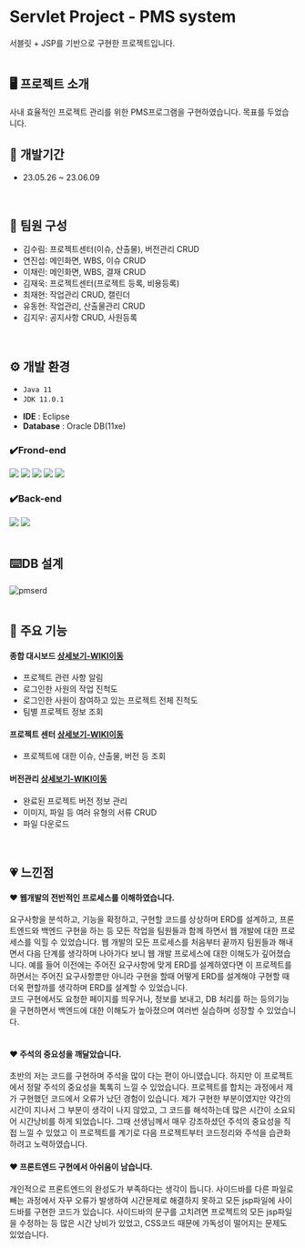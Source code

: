 # Servlet Project - PMS system
서블릿 + JSP를 기반으로 구현한 프로젝트입니다.  
<br/>

## 🖥 프로젝트 소개
사내 효율적인 프로젝트 관리를 위한 PMS프로그램을 구현하였습니다.
목표를 두었습니다.
<br/>


## 📅 개발기간
* 23.05.26 ~ 23.06.09  
<br/>

## :two_men_holding_hands: 팀원 구성
 - 김수림: 프로젝트센터(이슈, 산출물), 버전관리 CRUD
 - 연진섭: 메인화면, WBS, 이슈 CRUD
 - 이채린: 메인화면, WBS, 결재 CRUD
 - 김재욱: 프로젝트센터(프로젝트 등록, 비용등록)
 - 최재현: 작업관리 CRUD, 캘린더
 - 유동현: 작업관리, 산출물관리 CRUD
 - 김지우: 공지사항 CRUD, 사원등록  
<br/>
  
## ⚙ 개발 환경
* `Java 11`
* `JDK 11.0.1`
- **IDE** : Eclipse
- **Database** : Oracle DB(11xe)

### ✔️Frond-end
<img src="https://img.shields.io/badge/HTML-E34F26?style=for-the-badge&logo=HTML5&logoColor=white"> <img src="https://img.shields.io/badge/Css-1572B6?style=for-the-badge&logo=Css3&logoColor=white"> <img src="https://img.shields.io/badge/JavaScript-F7DF1E?style=for-the-badge&logo=JavaScript&logoColor=white"> <img src="https://img.shields.io/badge/jquery-0769AD?style=for-the-badge&logo=jquery&logoColor=white"> <img src="https://img.shields.io/badge/bootstrap-7952B3?style=for-the-badge&logo=bootstrap&logoColor=white">
### ✔️Back-end
<img src="https://img.shields.io/badge/JAVA-007396?style=for-the-badge&logo=java&logoColor=white"> <img src="https://img.shields.io/badge/oracle-F80000?style=for-the-badge&logo=oracle&logoColor=white">  
<br/>

## :keyboard:DB 설계
![pmserd](https://github.com/tnfladl9926/PMS-Servlet/assets/134984241/8e586233-5bb7-430f-9bf1-0065f15a1807)  
</br>

## 📌 주요 기능

#### 종합 대시보드 [상세보기-WIKI이동](https://github.com/tnfladl9926/PMS-Servlet/wiki/%EC%A3%BC%EC%9A%94-%EA%B8%B0%EB%8A%A5-%EC%86%8C%EA%B0%9C(%EC%A2%85%ED%95%A9-%EB%8C%80%EC%8B%9C%EB%B3%B4%EB%93%9C))
  - 프로젝트 관련 사항 알림
  - 로그인한 사원의 작업 진척도
  - 로그인한 사원이 참여하고 있는 프로젝트 전체 진척도
  - 팀별 프로젝트 정보 조회

#### 프로젝트 센터 [상세보기-WIKI이동](https://github.com/tnfladl9926/PMS-Servlet/wiki/%EC%A3%BC%EC%9A%94-%EA%B8%B0%EB%8A%A5-%EC%86%8C%EA%B0%9C(%ED%94%84%EB%A1%9C%EC%A0%9D%ED%8A%B8-%EC%84%BC%ED%84%B0))
  - 프로젝트에 대한 이슈, 산출물, 버전 등 조회

#### 버전관리 [상세보기-WIKI이동](https://github.com/tnfladl9926/PMS-Servlet/wiki/%EC%A3%BC%EC%9A%94-%EA%B8%B0%EB%8A%A5-%EC%86%8C%EA%B0%9C(%EB%B2%84%EC%A0%84-%EA%B4%80%EB%A6%AC))
  - 완료된 프로젝트 버전 정보 관리
  - 이미지, 파일 등 여러 유형의 서류 CRUD
  - 파일 다운로드  
<br/>

## :heartpulse: 느낀점
#### :heart: 웹개발의 전반적인 프로세스를 이해하였습니다.
요구사항을 분석하고, 기능을 확정하고, 구현할 코드를 상상하며 ERD를 설계하고, 프론트엔드와 백엔드 구현을 하는 등 모든 작업을 팀원들과 함께 하면서 웹 개발에 대한 프로세스를 익힐 수 있었습니다. 웹 개발의 모든 프로세스를 처음부터 끝까지 팀원들과 해내면서 다음 단계를 생각하며 나아가다 보니 웹 개발 프로세스에 대한 이해도가 깊어졌습니다. 예를 들어 이전에는 주어진 요구사항에 맞게 ERD를 설계하였다면 이 프로젝트를 하면서는 주어진 요구사항뿐만 아니라 구현을 할때 어떻게 ERD를 설계해야 구현할 때 더욱 편할까를 생각하며 ERD를 설계할 수 있었습니다.  
코드 구현에서도 요청한 페이지를 띄우거나, 정보를 보내고, DB 처리를 하는 등의기능을 구현하면서 백엔드에 대한 이해도가 높아졌으며 여러번 실습하며 성장할 수 있었습니다.  
<br/>
#### :heart: 주석의 중요성을 깨달았습니다.
초반의 저는 코드를 구현하며 주석을 많이 다는 편이 아니였습니다. 하지만 이 프로젝트에서 정말 주석의 중요성을 톡톡히 느낄 수 있었습니다. 프로젝트를 합치는 과정에서 제가 구현했던 코드에서 오류가 났던 경험이 있습니다. 제가 구현한 부분이였지만 약간의 시간이 지나서 그 부분이 생각이 나지 않았고, 그 코드를 해석하는데 많은 시간이 소요되어 시간낭비를 하게 되었습니다. 그때 선생님께서 매우 강조하셨던 주석의 중요성을 직접 느낄 수 있었고 이 프로젝트를 계기로 다음 프로젝트부터 코드정리와 주석을 습관화하려고 노력하였습니다.
<br/>
#### :heart: 프론트엔드 구현에서 아쉬움이 남습니다.
개인적으로 프론트엔드의 완성도가 부족하다는 생각이 듭니다. 사이드바를 다른 파일로 빼는 과정에서 자꾸 오류가 발생하여 시간문제로 해결하지 못하고 모든 jsp파일에 사이드바를 구현한 코드가 있습니다. 사이드바의 문구를 고치려면 프로젝트의 모든 jsp파일을 수정하는 등 많은 시간 낭비가 있었고, CSS코드 때문에 가독성이 떨어지는 문제도 있었습니다.   
<br/>
